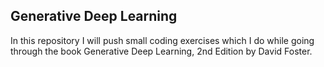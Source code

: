 ## Generative Deep Learning

In this repository I will push small coding exercises which I do while going through the book Generative Deep Learning, 2nd Edition by David Foster.